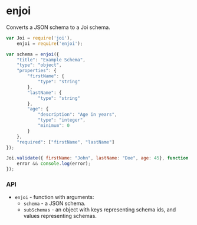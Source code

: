 # enjoi

Converts a JSON schema to a Joi schema.

```javascript
var Joi = require('joi'),
    enjoi = require('enjoi');

var schema = enjoi({
    "title": "Example Schema",
    "type": "object",
    "properties": {
        "firstName": {
            "type": "string"
        },
        "lastName": {
            "type": "string"
        },
        "age": {
            "description": "Age in years",
            "type": "integer",
            "minimum": 0
        }
    },
    "required": ["firstName", "lastName"]
});

Joi.validate({ firstName: "John", lastName: "Doe", age: 45}, function (error, value) {
    error && console.log(error);
});
```

### API

- `enjoi` - function with arguments:
    - `schema` - a JSON schema.
    - `subSchemas` - an object with keys representing schema ids, and values representing schemas.
